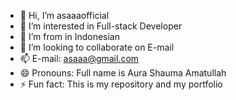 - 👋 Hi, I’m asaaaofficial
- 👀 I’m interested in Full-stack Developer
- 🌱 I’m from in Indonesian
- 💞️ I’m looking to collaborate on E-mail
- 📫 E-mail: asaaa@gmail.com
- 😄 Pronouns: Full name is Aura Shauma Amatullah
- ⚡ Fun fact: This is my repository and my portfolio

<!---
asaaaofficial/asaaaofficial is a ✨ special ✨ repository because its `README.md` (this file) appears on your GitHub profile.
You can click the Preview link to take a look at your changes.
--->
